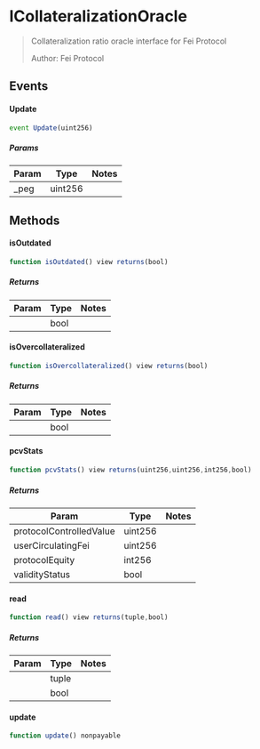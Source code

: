 # ICollateralizationOracle

> Collateralization ratio oracle interface for Fei Protocol
> 
> Author: Fei Protocol

## Events

#### Update

```javascript
event Update(uint256)
```

##### Params

| Param | Type | Notes |
| ----- | ---- | ----- |
| _peg | uint256 |  |

## Methods

#### isOutdated

```javascript
function isOutdated() view returns(bool)
```

##### Returns

| Param | Type | Notes |
| ----- | ---- | ----- |
|  | bool |  |

#### isOvercollateralized

```javascript
function isOvercollateralized() view returns(bool)
```

##### Returns

| Param | Type | Notes |
| ----- | ---- | ----- |
|  | bool |  |

#### pcvStats

```javascript
function pcvStats() view returns(uint256,uint256,int256,bool)
```

##### Returns

| Param | Type | Notes |
| ----- | ---- | ----- |
| protocolControlledValue | uint256 |  |
| userCirculatingFei | uint256 |  |
| protocolEquity | int256 |  |
| validityStatus | bool |  |

#### read

```javascript
function read() view returns(tuple,bool)
```

##### Returns

| Param | Type | Notes |
| ----- | ---- | ----- |
|  | tuple |  |
|  | bool |  |

#### update

```javascript
function update() nonpayable
```
